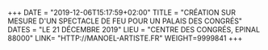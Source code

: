 +++
DATE = "2019-12-06T15:17:59+02:00"
TITLE = "CRÉATION SUR MESURE D'UN SPECTACLE DE FEU POUR UN PALAIS DES CONGRÉS"
DATES = "LE 21 DÉCEMBRE 2019"
LIEU = "CENTRE DES CONGRÉS, EPINAL 88000"
LINK= "HTTP://MANOEL-ARTISTE.FR"
WEIGHT=9999841
+++
